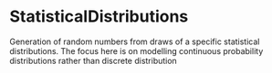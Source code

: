 # StatisticalDistributions
Generation of random numbers from draws of a specific statistical distributions. The focus here is on modelling continuous probability distributions rather than discrete distribution
